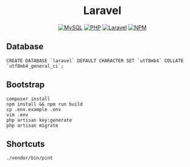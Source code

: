 <h1 align="center">Laravel</h1>

<p align="center">
    <a href="https://www.mysql.com/"><img src="https://img.shields.io/badge/mysql-%2300f.svg?style=for-the-badge&logo=mysql&logoColor=white" alt="MySQL"></a>
    <a href="https://www.php.net/"><img src="https://img.shields.io/badge/php-%23777BB4.svg?style=for-the-badge&logo=php&logoColor=white" alt="PHP"></a>
    <a href="https://laravel.com/"><img src="https://img.shields.io/badge/laravel-%23FF2D20.svg?style=for-the-badge&logo=laravel&logoColor=white" alt="Laravel"></a>
    <a href="https://www.npmjs.com/"><img src="https://img.shields.io/badge/NPM-%23CB3837.svg?style=for-the-badge&logo=npm&logoColor=white" alt="NPM"></a>
</p>

## Database

```mysql
CREATE DATABASE `laravel` DEFAULT CHARACTER SET `utf8mb4` COLLATE `utf8mb4_general_ci`;
```

## Bootstrap

```shell
composer install
npm install && npm run build
cp .env.example .env
vim .env
php artisan key:generate
php artisan migrate
```

## Shortcuts

```shell
./vendor/bin/pint
```
